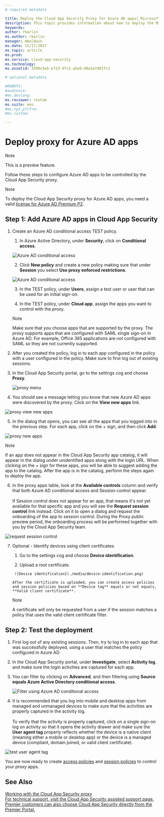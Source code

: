 ```yaml
---
# required metadata

title: Deploy the Cloud App Security Proxy for Azure AD apps| Microsoft Docs
description: This topic provides information about how to deploy the Microsoft Cloud App Security Proxy for Azure AD apps.
keywords:
author: rkarlin
ms.author: rkarlin
manager: mbaldwin
ms.date: 12/17/2017
ms.topic: article
ms.prod:
ms.service: cloud-app-security
ms.technology:
ms.assetid: 2490c5e5-e723-4fc2-a5e0-d0a3a7d01fc2

# optional metadata

#ROBOTS:
#audience:
#ms.devlang:
ms.reviewer: reutam
ms.suite: ems
#ms.tgt_pltfrm:
#ms.custom:

---
```



# Deploy proxy for Azure AD apps

> [!NOTE]
> This is a preview feature.

Follow these steps to configure Azure AD apps to be controlled by the Cloud App Security proxy.

> [!NOTE]
> To deploy the Cloud App Security proxy for Azure AD apps, you need a valid [license for Azure AD Premium P2](https://docs.microsoft.com/azure/active-directory/license-users-groups).

## Step 1: Add Azure AD apps in Cloud App Security  

1. Create an Azure AD conditional access TEST policy.

    1. In Azure Active Directory, under **Security**, click on **Conditional access**.

     ![Azure AD conditional access](./media/aad-conditional-access.png)

    2. Click **New policy** and create a new policy making sure that under **Session** you select **Use proxy enforced restrictions**.

     ![Azure AD conditional access](./media/proxy-deploy-restrictions-aad.png)

    3. In the TEST policy, under **Users**, assign a test user or user that can be used for an initial sign-on.
    
    4. In the TEST policy, under **Cloud app**, assign the apps you want to control with the proxy. 

     > [!NOTE]
     >Make sure that you choose apps that are supported by the proxy. The proxy supports apps that are configured with SAML single sign-on in Azure AD. For example, Office 365 applications are not configured with SAML so they are not currently supported.


2.	After you created the policy, log in to each app configured in the policy with a user configured in the policy. Make sure to first log out of existing sessions.

3.	In the Cloud App Security portal, go to the settings cog and choose **Proxy**. 
    
      ![proxy menu](./media/proxy-menu.png)

4.	You should see a message letting you know that new Azure AD apps were discovered by the proxy. Click on the **View new apps** link.

 ![proxy view new apps](./media/proxy-view-new-apps.png)

5.	In the dialog that opens, you can see all the apps that you logged into in the previous step. For each app, click on the + sign, and then click **Add**.

 ![proxy new apps](./media/proxy-new-app.png)

 > [!NOTE]
 > If an app does not appear in the Cloud App Security app catalog, it will appear in the dialog under unidentified apps along with the login URL. When clicking on the + sign for these apps, you will be able to suggest adding the app to the catalog. After the app is in the catalog, perform the steps again to deploy the app. 

6.	In the proxy apps table, look at the **Available controls** column and verify that both Azure AD conditional access and Session control appear. <br></br>If Session control does not appear for an app, that means it's not yet available for that specific app and you will see the **Request session control** link instead. Click on it to open a dialog and request the onboarding of the app to session control. During the Proxy public preview period, the onboarding process will be performed together with you by the Cloud App Security team.
  
 ![request session control](./media/request-session-control.png)

7. Optional - Identify devices using client certificates:

      1. Go to the settings cog and choose **Device identification**.

      2. Upload a root certificate.

        ![Device identification](./media/device-identification.png)
 
       After the certificate is uploaded, you can create access policies and session policies based on **Device tag** equals or not equals, **Valid client certificate**.
 
      > [!NOTE]
      >A certificate will only be requested from a user if the session matches a policy that uses the valid client certificate filter. 

## Step 2: Test the deployment

1. First log out of any existing sessions. Then, try to log in to each app that was successfully deployed, using a user that matches the policy configured in Azure AD. 

2.	In the Cloud App Security portal, under **Investigate**, select **Activity log**, and make sure the login activities are captured for each app.

3.	You can filter by clicking on **Advanced**, and then filtering using **Source equals Azure Active Directory conditional access**.

     ![Filter using Azure AD conditional access](./media/sso-logon.png)

3. It is recommended that you log into mobile and desktop apps from managed and unmanaged devices to make sure that the activities are properly captured in the activity log.<br></br>
To verify that the activity is properly captured, click on a single sign-on log on activity so that it opens the activity drawer and make sure the **User agent tag** properly reflects whether the device is a native client (meaning either a mobile or desktop app) or the device is a managed device (compliant, domain joined, or valid client certificate).
 
 ![test user agent tag](./media/domain-joined.png)


You are now ready to create [access policies](access-policy-aad.md) and [session policies](session-policy-aad.md) to control your proxy apps.



## See Also  
[Working with the Cloud App Security proxy](proxy-intro-aad.md)   
[For technical support, visit the Cloud App Security assisted support page.](http://support.microsoft.com/oas/default.aspx?prid=16031)   
[Premier customers can also choose Cloud App Security directly from the Premier Portal.](https://premier.microsoft.com/)  
  